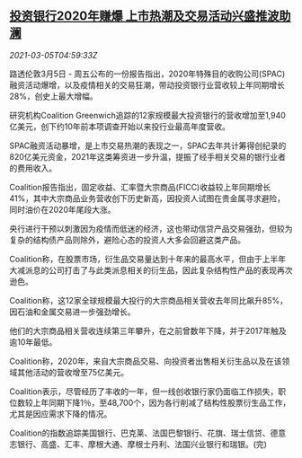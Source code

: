 <!--1614921796000-->
[投资银行2020年赚爆 上市热潮及交易活动兴盛推波助澜](https://cn.reuters.com/article/investment-banks-ipo-gain-0305-idCNKCS2AX0CN)
------

<div><i>2021-03-05T04:59:33Z</i></div><p>路透伦敦3月5日 - 周五公布的一份报告指出，2020年特殊目的收购公司(SPAC)融资活动爆增，以及疫情相关的交易狂潮，带动投资银行业营收较上年同期增长28%，创史上最大增幅。</p><p>研究机构Coalition Greenwich追踪的12家规模最大投资银行的营收增加至1,940亿美元，创下约10年前本项调查开始以来投行业最高年度营收。</p><p>SPAC融资活动暴增，是上市交易热潮的表现之一，SPAC去年共计筹得创纪录的820亿美元资金，2021年这类筹资进一步升温，提振了经手相关交易的银行业者的费用收入。</p><p>Coalition报告指出，固定收益、汇率暨大宗商品(FICC)收益较上年同期增长41%，其中大宗商品业务营收创下历史新高，因投资人试图在贵金属寻求避险，同时油价在2020年尾段大涨。</p><p>央行进行干预以刺激因为疫情而低迷的经济，这也带动信贷产品交易强劲，但较为复杂的结构债产品则除外，避险心态的投资人大多会回避这类产品。</p><p>Coalition称，在股票市场，衍生品交易量达到十年来的最高水平，但由于上半年大减派息的公司打击了与此类派息相关的衍生品，因此复杂结构性产品的表现再次逊色。</p><p>Coalition称，这12家全球规模最大投行的大宗商品相关营收去年同比飙升85%，因石油和金属交易进一步强劲增长。</p><p>他们的大宗商品相关营收连续第三年攀升，在之前曾数年下降，并于2017年触及逾10年最低。</p><p>Coalition称，2020年，来自大宗商品交易、向投资者出售相关衍生品以及在该领域其他活动的营收增至75亿美元。</p><p>Coalition表示，尽管经历了丰收的一年，但一线创收银行家仍面临工作损失，职位数较上年同期下降1％，至48,700个，因为各行削减了结构性股票衍生品工作，尤其是因应需求下降的情况。</p><p>Coalition的指数追踪美国银行、巴克莱、法国巴黎银行、花旗、瑞士信贷、德意志银行、高盛、汇丰、摩根大通、摩根士丹利、法国兴业银行和瑞银。(完)</p>
